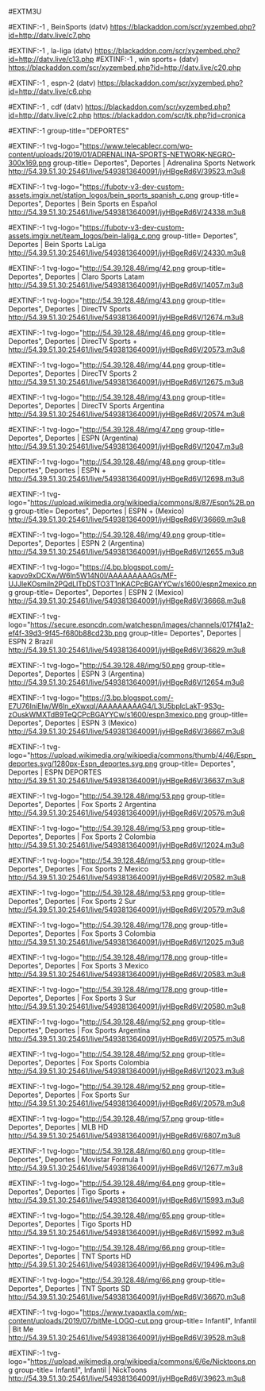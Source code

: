 #EXTM3U

#EXTINF:-1 ,  BeinSports (datv)
https://blackaddon.com/scr/xyzembed.php?id=http://datv.live/c7.php

#EXTINF:-1 ,  la-liga (datv)
https://blackaddon.com/scr/xyzembed.php?id=http://datv.live/c13.php
#EXTINF:-1 ,  win sports+ (datv)
https://blackaddon.com/scr/xyzembed.php?id=http://datv.live/c20.php

#EXTINF:-1 ,  espn-2 (datv)
https://blackaddon.com/scr/xyzembed.php?id=http://datv.live/c6.php

#EXTINF:-1 ,  cdf (datv)
https://blackaddon.com/scr/xyzembed.php?id=http://datv.live/c2.php
https://blackaddon.com/scr/tk.php?id=cronica

#EXTINF:-1 group-title="DEPORTES"

#EXTINF:-1 tvg-logo="https://www.telecablecr.com/wp-content/uploads/2019/01/ADRENALINA-SPORTS-NETWORK-NEGRO-300x169.png group-title= Deportes", Deportes | Adrenalina Sports Network
http://54.39.51.30:25461/live/5493813640091/jyHBgeRd6V/39523.m3u8

#EXTINF:-1 tvg-logo="https://fubotv-v3-dev-custom-assets.imgix.net/station_logos/bein_sports_spanish_c.png group-title= Deportes", Deportes | Bein Sports en Español
http://54.39.51.30:25461/live/5493813640091/jyHBgeRd6V/24338.m3u8

#EXTINF:-1 tvg-logo="https://fubotv-v3-dev-custom-assets.imgix.net/team_logos/bein-laliga_c.png group-title= Deportes", Deportes | Bein Sports LaLiga
http://54.39.51.30:25461/live/5493813640091/jyHBgeRd6V/24330.m3u8

#EXTINF:-1 tvg-logo="http://54.39.128.48/img/42.png group-title= Deportes", Deportes | Claro Sports Latam
http://54.39.51.30:25461/live/5493813640091/jyHBgeRd6V/14057.m3u8

#EXTINF:-1 tvg-logo="http://54.39.128.48/img/43.png group-title= Deportes", Deportes | DirecTV Sports
http://54.39.51.30:25461/live/5493813640091/jyHBgeRd6V/12674.m3u8

#EXTINF:-1 tvg-logo="http://54.39.128.48/img/46.png group-title= Deportes", Deportes | DirecTV Sports +
http://54.39.51.30:25461/live/5493813640091/jyHBgeRd6V/20573.m3u8

#EXTINF:-1 tvg-logo="http://54.39.128.48/img/44.png group-title= Deportes", Deportes | DirecTV Sports 2
http://54.39.51.30:25461/live/5493813640091/jyHBgeRd6V/12675.m3u8

#EXTINF:-1 tvg-logo="http://54.39.128.48/img/43.png group-title= Deportes", Deportes | DirecTV Sports Argentina
http://54.39.51.30:25461/live/5493813640091/jyHBgeRd6V/20574.m3u8

#EXTINF:-1 tvg-logo="http://54.39.128.48/img/47.png group-title= Deportes", Deportes | ESPN (Argentina)
http://54.39.51.30:25461/live/5493813640091/jyHBgeRd6V/12047.m3u8

#EXTINF:-1 tvg-logo="http://54.39.128.48/img/48.png group-title= Deportes", Deportes | ESPN +
http://54.39.51.30:25461/live/5493813640091/jyHBgeRd6V/12698.m3u8

#EXTINF:-1 tvg-logo="https://upload.wikimedia.org/wikipedia/commons/8/87/Espn%2B.png group-title= Deportes", Deportes | ESPN + (Mexico)
http://54.39.51.30:25461/live/5493813640091/jyHBgeRd6V/36669.m3u8

#EXTINF:-1 tvg-logo="http://54.39.128.48/img/49.png group-title= Deportes", Deportes | ESPN 2 (Argentina)
http://54.39.51.30:25461/live/5493813640091/jyHBgeRd6V/12655.m3u8

#EXTINF:-1 tvg-logo="https://4.bp.blogspot.com/-kapvo9xDCXw/W6ln5W14N0I/AAAAAAAAAGs/MF-UJJleKOsmiln2PQdLlTbDSTO3T1nKACPcBGAYYCw/s1600/espn2mexico.png group-title= Deportes", Deportes | ESPN 2 (Mexico)
http://54.39.51.30:25461/live/5493813640091/jyHBgeRd6V/36668.m3u8

#EXTINF:-1 tvg-logo="https://secure.espncdn.com/watchespn/images/channels/017f41a2-ef4f-39d3-9f45-f680b88cd23b.png group-title= Deportes", Deportes | ESPN 2 Brazil
http://54.39.51.30:25461/live/5493813640091/jyHBgeRd6V/36629.m3u8

#EXTINF:-1 tvg-logo="http://54.39.128.48/img/50.png group-title= Deportes", Deportes | ESPN 3 (Argentina)
http://54.39.51.30:25461/live/5493813640091/jyHBgeRd6V/12654.m3u8

#EXTINF:-1 tvg-logo="https://3.bp.blogspot.com/-E7U76IniEIw/W6ln_eXwxqI/AAAAAAAAAG4/L3U5bplcLakT-9S3g-zOuskWMXTdB9TeQCPcBGAYYCw/s1600/espn3mexico.png group-title= Deportes", Deportes | ESPN 3 (Mexico)
http://54.39.51.30:25461/live/5493813640091/jyHBgeRd6V/36667.m3u8

#EXTINF:-1 tvg-logo="https://upload.wikimedia.org/wikipedia/commons/thumb/4/46/Espn_deportes.svg/1280px-Espn_deportes.svg.png group-title= Deportes", Deportes | ESPN DEPORTES
http://54.39.51.30:25461/live/5493813640091/jyHBgeRd6V/36637.m3u8

#EXTINF:-1 tvg-logo="http://54.39.128.48/img/53.png group-title= Deportes", Deportes | Fox Sports 2 Argentina
http://54.39.51.30:25461/live/5493813640091/jyHBgeRd6V/20576.m3u8

#EXTINF:-1 tvg-logo="http://54.39.128.48/img/53.png group-title= Deportes", Deportes | Fox Sports 2 Colombia
http://54.39.51.30:25461/live/5493813640091/jyHBgeRd6V/12024.m3u8

#EXTINF:-1 tvg-logo="http://54.39.128.48/img/53.png group-title= Deportes", Deportes | Fox Sports 2 Mexico
http://54.39.51.30:25461/live/5493813640091/jyHBgeRd6V/20582.m3u8

#EXTINF:-1 tvg-logo="http://54.39.128.48/img/53.png group-title= Deportes", Deportes | Fox Sports 2 Sur
http://54.39.51.30:25461/live/5493813640091/jyHBgeRd6V/20579.m3u8

#EXTINF:-1 tvg-logo="http://54.39.128.48/img/178.png group-title= Deportes", Deportes | Fox Sports 3 Colombia
http://54.39.51.30:25461/live/5493813640091/jyHBgeRd6V/12025.m3u8

#EXTINF:-1 tvg-logo="http://54.39.128.48/img/178.png group-title= Deportes", Deportes | Fox Sports 3 Mexico
http://54.39.51.30:25461/live/5493813640091/jyHBgeRd6V/20583.m3u8

#EXTINF:-1 tvg-logo="http://54.39.128.48/img/178.png group-title= Deportes", Deportes | Fox Sports 3 Sur
http://54.39.51.30:25461/live/5493813640091/jyHBgeRd6V/20580.m3u8

#EXTINF:-1 tvg-logo="http://54.39.128.48/img/52.png group-title= Deportes", Deportes | Fox Sports Argentina
http://54.39.51.30:25461/live/5493813640091/jyHBgeRd6V/20575.m3u8

#EXTINF:-1 tvg-logo="http://54.39.128.48/img/52.png group-title= Deportes", Deportes | Fox Sports Colombia
http://54.39.51.30:25461/live/5493813640091/jyHBgeRd6V/12023.m3u8

#EXTINF:-1 tvg-logo="http://54.39.128.48/img/52.png group-title= Deportes", Deportes | Fox Sports Sur
http://54.39.51.30:25461/live/5493813640091/jyHBgeRd6V/20578.m3u8

#EXTINF:-1 tvg-logo="http://54.39.128.48/img/57.png group-title= Deportes", Deportes | MLB HD
http://54.39.51.30:25461/live/5493813640091/jyHBgeRd6V/6807.m3u8

#EXTINF:-1 tvg-logo="http://54.39.128.48/img/60.png group-title= Deportes", Deportes | Movistar Formula 1
http://54.39.51.30:25461/live/5493813640091/jyHBgeRd6V/12677.m3u8

#EXTINF:-1 tvg-logo="http://54.39.128.48/img/64.png group-title= Deportes", Deportes | Tigo Sports +
http://54.39.51.30:25461/live/5493813640091/jyHBgeRd6V/15993.m3u8

#EXTINF:-1 tvg-logo="http://54.39.128.48/img/65.png group-title= Deportes", Deportes | Tigo Sports HD
http://54.39.51.30:25461/live/5493813640091/jyHBgeRd6V/15992.m3u8

#EXTINF:-1 tvg-logo="http://54.39.128.48/img/66.png group-title= Deportes", Deportes | TNT Sports HD
http://54.39.51.30:25461/live/5493813640091/jyHBgeRd6V/19496.m3u8

#EXTINF:-1 tvg-logo="http://54.39.128.48/img/66.png group-title= Deportes", Deportes | TNT Sports SD
http://54.39.51.30:25461/live/5493813640091/jyHBgeRd6V/36670.m3u8

#EXTINF:-1 tvg-logo="https://www.tvapaxtla.com/wp-content/uploads/2019/07/bitMe-LOGO-cut.png group-title= Infantil", Infantil | Bit Me
http://54.39.51.30:25461/live/5493813640091/jyHBgeRd6V/39528.m3u8

#EXTINF:-1 tvg-logo="https://upload.wikimedia.org/wikipedia/commons/6/6e/Nicktoons.png group-title= Infantil", Infantil | NickToons
http://54.39.51.30:25461/live/5493813640091/jyHBgeRd6V/39623.m3u8
